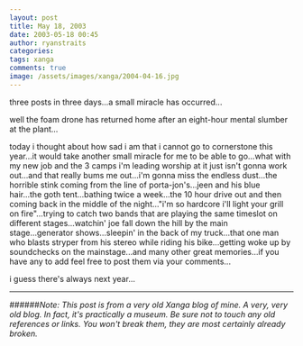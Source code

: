 ```yaml
---
layout: post
title: May 18, 2003
date: 2003-05-18 00:45
author: ryanstraits
categories:
tags: xanga
comments: true
image: /assets/images/xanga/2004-04-16.jpg
---
```

three posts in three days...a small miracle has occurred...

<!-- break -->

well the foam drone has returned home after an eight-hour mental slumber at the plant...

today i thought about how sad i am that i cannot go to cornerstone this year...it would take another small miracle for me to be able to go...what with my new job and the 3 camps i'm leading worship at it just isn't gonna work out...and that really bums me out...i'm gonna miss the endless dust...the horrible stink coming from the line of porta-jon's...jeen and his blue hair...the goth tent...bathing twice a week...the 10 hour drive out and then coming back in the middle of the night..."i'm so hardcore i'll light your grill on fire"...trying to catch two bands that are playing the same timeslot on different stages...watchin' joe fall down the hill by the main stage...generator shows...sleepin' in the back of my truck...that one man who blasts stryper from his stereo while riding his bike...getting woke up by soundchecks on the mainstage...and many other great memories...if you have any to add feel free to post them via your comments...

i guess there's always next year...

---

######*Note: This post is from a very old Xanga blog of mine. A very, very old blog. In fact, it's practically a museum. Be sure not to touch any old references or links. You won't break them, they are most certainly already broken.*